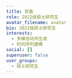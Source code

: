 ```yaml
---
title: 贺鑫
role: 2022级硕士研究生
avatar_filename: avatar
bio: 2022级硕士研究生
interests:
  - 多模态动作生成
  - 时间序列建模
social: []
superuser: false
user_groups:
  - 硕士研究生
---
```

